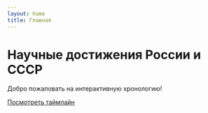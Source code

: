 ```yaml
---
layout: home
title: Главная
---
```


# Научные достижения России и СССР

Добро пожаловать на интерактивную хронологию!

[Посмотреть таймлайн](/timeline.html)